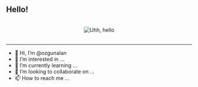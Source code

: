 ## Hello!

<br/>
<div align="center">
<img src="https://c.tenor.com/vRhSpkeqingAAAAC/gothguy-it-crowd.gif" alt="Uhh, hello" />
</div>
<br/>

---


- 👋 Hi, I’m @ozgunalan
- 👀 I’m interested in ...
- 🌱 I’m currently learning ...
- 💞️ I’m looking to collaborate on ...
- 📫 How to reach me ...

<!---
ozgunalan/ozgunalan is a ✨ special ✨ repository because its `README.md` (this file) appears on your GitHub profile.
You can click the Preview link to take a look at your changes.
--->



<!--- Maybe later
https://c.tenor.com/FpMv-YlXlS4AAAAd/the-it-crowd-huh.gif
--->
